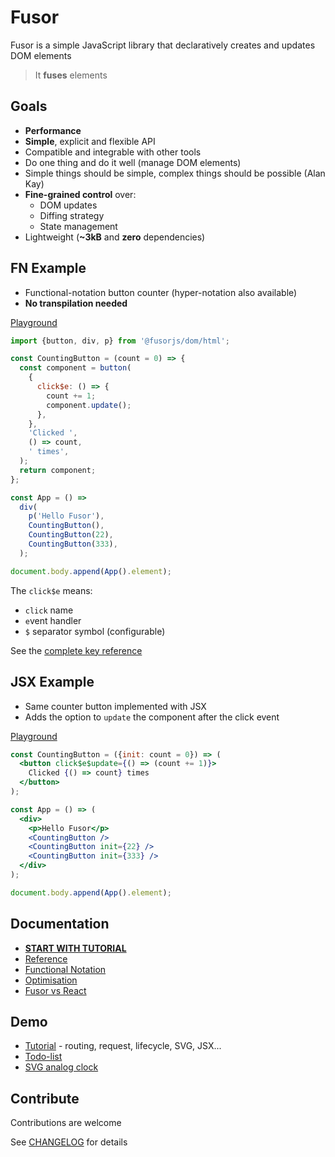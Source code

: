# Fusor

Fusor is a simple JavaScript library that declaratively creates and updates DOM elements

> It **fuses** elements

## Goals

- **Performance**
- **Simple**, explicit and flexible API
- Compatible and integrable with other tools
- Do one thing and do it well (manage DOM elements)
- Simple things should be simple, complex things should be possible (Alan Kay)
- **Fine-grained control** over:
  - DOM updates
  - Diffing strategy
  - State management
- Lightweight (**~3kB** and **zero** dependencies)

## FN Example

- Functional-notation button counter (hyper-notation also available)
- **No transpilation needed**

[Playground](https://codesandbox.io/p/sandbox/fusor-intro-cvbhsk?file=%2Fsrc%2Findex.js%3A8%2C23)

```js
import {button, div, p} from '@fusorjs/dom/html';

const CountingButton = (count = 0) => {
  const component = button(
    {
      click$e: () => {
        count += 1;
        component.update();
      },
    },
    'Clicked ',
    () => count,
    ' times',
  );
  return component;
};

const App = () =>
  div(
    p('Hello Fusor'),
    CountingButton(),
    CountingButton(22),
    CountingButton(333),
  );

document.body.append(App().element);
```

The `click$e` means:

- `click` name
- `e`vent handler
- `$` separator symbol (configurable)

See the [complete key reference](docs/reference.md#keys)

## JSX Example

- Same counter button implemented with JSX
- Adds the option to `update` the component after the click event

[Playground](https://codesandbox.io/p/sandbox/fusor-intro-jsx-r96fgd?file=%2Fsrc%2Findex.tsx)

```jsx
const CountingButton = ({init: count = 0}) => (
  <button click$e$update={() => (count += 1)}>
    Clicked {() => count} times
  </button>
);

const App = () => (
  <div>
    <p>Hello Fusor</p>
    <CountingButton />
    <CountingButton init={22} />
    <CountingButton init={333} />
  </div>
);

document.body.append(App().element);
```

## Documentation

- [**START WITH TUTORIAL**](docs/tutorial.md)
- [Reference](docs/reference.md)
- [Functional Notation](docs/functional-notation.md)
- [Optimisation](docs/optimisation.md)
- [Fusor vs React](docs/fusor-vs-react.md)

## Demo

- [Tutorial](https://fusorjs.github.io/tutorial/) - routing, request, lifecycle, SVG, JSX...
- [Todo-list](https://github.com/fusorjs/todomvc#readme)
- [SVG analog clock](https://codesandbox.io/p/sandbox/fusor-analog-clock-jsx-hqs5x9?file=%2Fsrc%2Findex.tsx)

## Contribute

Contributions are welcome

See [CHANGELOG](CHANGELOG.md) for details
